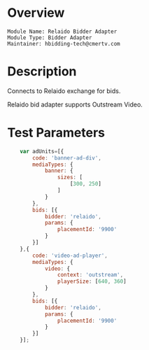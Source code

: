 # Overview

```
Module Name: Relaido Bidder Adapter
Module Type: Bidder Adapter
Maintainer: hbidding-tech@cmertv.com
```

# Description

Connects to Relaido exchange for bids.

Relaido bid adapter supports Outstream Video.

# Test Parameters

```javascript
    var adUnits=[{
        code: 'banner-ad-div',
        mediaTypes: {
            banner: {
                sizes: [
                    [300, 250]
                ]
            }
        },
        bids: [{
            bidder: 'relaido',
            params: {
                placementId: '9900'
            }
        }]
    },{
        code: 'video-ad-player',
        mediaTypes: {
            video: {
                context: 'outstream',
                playerSize: [640, 360]
            }
        },
        bids: [{
            bidder: 'relaido',
            params: {
                placementId: '9900'
            }
        }]
    }];
```
